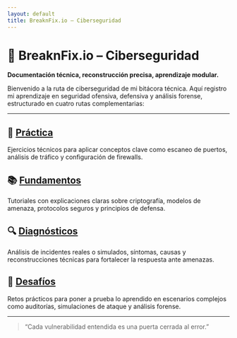 ```yaml
---
layout: default
title: BreaknFix.io – Ciberseguridad
---
```


# 🔐 BreaknFix.io – Ciberseguridad  
**Documentación técnica, reconstrucción precisa, aprendizaje modular.**

Bienvenido a la ruta de ciberseguridad de mi bitácora técnica. Aquí registro mi aprendizaje en seguridad ofensiva, defensiva y análisis forense, estructurado en cuatro rutas complementarias:

---

## 🧪 [Práctica](practica/practicaindex.md)  
Ejercicios técnicos para aplicar conceptos clave como escaneo de puertos, análisis de tráfico y configuración de firewalls.

## 📚 [Fundamentos](fundamentos/fundamentosindex.md)  
Tutoriales con explicaciones claras sobre criptografía, modelos de amenaza, protocolos seguros y principios de defensa.

## 🔍 [Diagnósticos](diagnosticos/diagnosticos.md)  
Análisis de incidentes reales o simulados, síntomas, causas y reconstrucciones técnicas para fortalecer la respuesta ante amenazas.

## 🎯 [Desafíos](desafios/desafios.md)  
Retos prácticos para poner a prueba lo aprendido en escenarios complejos como auditorías, simulaciones de ataque y análisis forense.

---

> “Cada vulnerabilidad entendida es una puerta cerrada al error.”